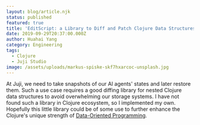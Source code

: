 ```yaml
---
layout: blog/article.njk
status: published
featured: true
title: 'EditScript: a Library to Diff and Patch Clojure Data Structures'
date: 2019-09-29T20:37:00.000Z
author: Huahai Yang
category: Engineering
tags:
  - Clojure
  - Juji Studio
image: /assets/uploads/markus-spiske-skf7hxarcoc-unsplash.jpg
---
```

At Juji, we need to take snapshots of our AI agents' states and later restore them. Such a use case requires a good diffing library for nested Clojure data structures to avoid overwhelming our storage systems. I have not found such a library in Clojure ecosystem, so I implemented my own. Hopefully this little library could be of some use to further enhance the Clojure's unique strength of [Data-Oriented Programming](https://livebook.manning.com/#!/book/the-joy-of-clojure-second-edition/chapter-14/1).